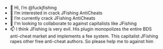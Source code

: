 - 👋 Hi, I’m @fuckjfishing
- 👀 I’m interested in crack JFishing AntiCheats
- 🌱 I’m currently crack JFishing AntiCheats
- 💞️ I'm looking to collaborate to against capitalists like JFishing
- 📫 I think JFishing is very evil. His plugin monopolizes the entire BDS anti-cheat market and implements a fee system. This capitalist JFishing rapes other free anti-cheat authors. So please help me to against him

<!---
fuckjfishing/fuckjfishing is a ✨ special ✨ repository because its `README.md` (this file) appears on your GitHub profile.
You can click the Preview link to take a look at your changes.
--->
